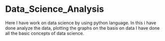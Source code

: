 # Data_Science_Analysis
Here I have work on data science by using python language. 
In this i have done analyze the data, plotting the graphs on the basis on data
I have done all the basic concepts of data science.
